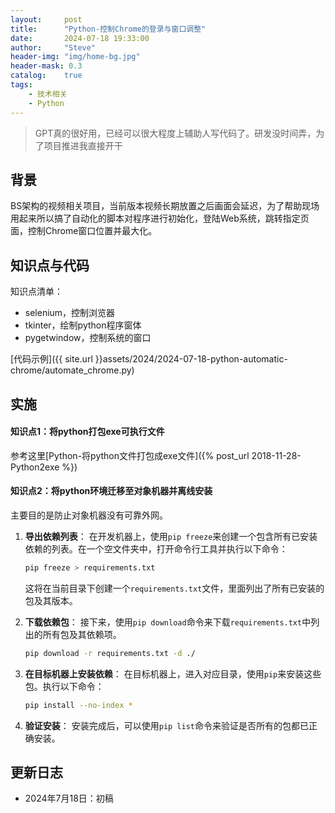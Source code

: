 ```yaml
---
layout:     post
title:      "Python-控制Chrome的登录与窗口调整"
date:       2024-07-18 19:33:00
author:     "Steve"
header-img: "img/home-bg.jpg"
header-mask: 0.3
catalog:    true
tags:
    - 技术相关
    - Python
---
```


> GPT真的很好用，已经可以很大程度上辅助人写代码了。研发没时间弄，为了项目推进我直接开干

## 背景

BS架构的视频相关项目，当前版本视频长期放置之后画面会延迟，为了帮助现场用起来所以搞了自动化的脚本对程序进行初始化，登陆Web系统，跳转指定页面，控制Chrome窗口位置并最大化。

## 知识点与代码

知识点清单：
- selenium，控制浏览器
- tkinter，绘制python程序窗体
- pygetwindow，控制系统的窗口

[代码示例]({{ site.url }}assets/2024/2024-07-18-python-automatic-chrome/automate_chrome.py)

## 实施

#### 知识点1：将python打包exe可执行文件
参考这里[Python-将python文件打包成exe文件]({% post_url 2018-11-28-Python2exe %})

#### 知识点2：将python环境迁移至对象机器并离线安装

主要目的是防止对象机器没有可靠外网。

1. **导出依赖列表**：
   在开发机器上，使用`pip freeze`来创建一个包含所有已安装依赖的列表。在一个空文件夹中，打开命令行工具并执行以下命令：

   ```bash
   pip freeze > requirements.txt
   ```

   这将在当前目录下创建一个`requirements.txt`文件，里面列出了所有已安装的包及其版本。

2. **下载依赖包**：
   接下来，使用`pip download`命令来下载`requirements.txt`中列出的所有包及其依赖项。

   ```bash
   pip download -r requirements.txt -d ./
   ```

3. **在目标机器上安装依赖**：
   在目标机器上，进入对应目录，使用`pip`来安装这些包。执行以下命令：

   ```bash
   pip install --no-index *
   ```

5. **验证安装**：
   安装完成后，可以使用`pip list`命令来验证是否所有的包都已正确安装。

## 更新日志
- 2024年7月18日：初稿